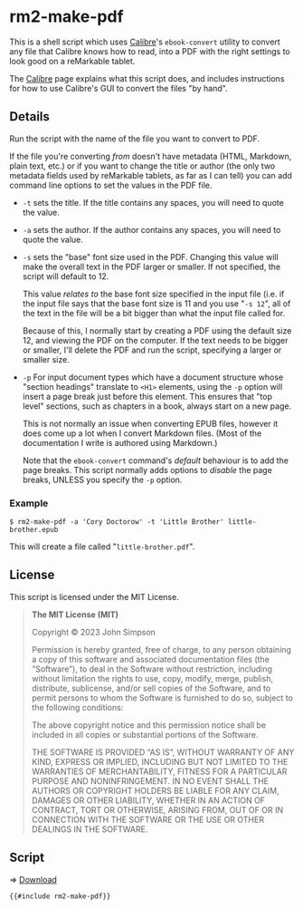 # rm2-make-pdf

This is a shell script which uses [Calibre](https://calibre-ebook.com/)'s `ebook-convert` utility to convert any file that Calibre knows how to read, into a PDF with the right settings to look good on a reMarkable tablet.

The [Calibre](../info/calibre.md) page explains what this script does, and includes instructions for how to use Calibre's GUI to convert the files "by hand".

## Details

Run the script with the name of the file you want to convert to PDF.

If the file you're converting *from* doesn't have metadata (HTML, Markdown, plain text, etc.) or if you want to change the title or author (the only two metadata fields used by reMarkable tablets, as far as I can tell) you can add command line options to set the values in the PDF file.

* `-t` sets the title. If the title contains any spaces, you will need to quote the value.

* `-a` sets the author. If the author contains any spaces, you will need to quote the value.

* `-s` sets the "base" font size used in the PDF. Changing this value will make the overall text in the PDF larger or smaller. If not specified, the script will default to 12.

    This value *relates to* the base font size specified in the input file (i.e. if the input file says that the base font size is 11 and you use "`-s 12`", all of the text in the file will be a bit bigger than what the input file called for.

    Because of this, I normally start by creating a PDF using the default size 12, and viewing the PDF on the computer. If the text needs to be bigger or smaller, I'll delete the PDF and run the script, specifying a larger or smaller size.

* `-p` For input document types which have a document structure whose "section headings" translate to `<H1>` elements, using the `-p` option will insert a page break just before this element. This ensures that "top level" sections, such as chapters in a book, always start on a new page.

    This is not normally an issue when converting EPUB files, however it does come up a lot when I convert Markdown files. (Most of the documentation I write is authored using Markdown.)

    Note that the `ebook-convert` command's *default* behaviour is to add the page breaks. This script normally adds options to *disable* the page breaks, UNLESS you specify the `-p` option.

### Example

```
$ rm2-make-pdf -a 'Cory Doctorow' -t 'Little Brother' little-brother.epub
```

This will create a file called "`little-brother.pdf`".


## License

This script is licensed under the MIT License.

> **The MIT License (MIT)**
>
> Copyright &copy; 2023 John Simpson
>
> Permission is hereby granted, free of charge, to any person obtaining a copy of this software and associated documentation files (the “Software”), to deal in the Software without restriction, including without limitation the rights to use, copy, modify, merge, publish, distribute, sublicense, and/or sell copies of the Software, and to permit persons to whom the Software is furnished to do so, subject to the following conditions:
>
> The above copyright notice and this permission notice shall be included in all copies or substantial portions of the Software.
>
> THE SOFTWARE IS PROVIDED “AS IS”, WITHOUT WARRANTY OF ANY KIND, EXPRESS OR IMPLIED, INCLUDING BUT NOT LIMITED TO THE WARRANTIES OF MERCHANTABILITY, FITNESS FOR A PARTICULAR PURPOSE AND NONINFRINGEMENT. IN NO EVENT SHALL THE AUTHORS OR COPYRIGHT HOLDERS BE LIABLE FOR ANY CLAIM, DAMAGES OR OTHER LIABILITY, WHETHER IN AN ACTION OF CONTRACT, TORT OR OTHERWISE, ARISING FROM, OUT OF OR IN CONNECTION WITH THE SOFTWARE OR THE USE OR OTHER DEALINGS IN THE SOFTWARE.

## Script

&#x21D2; [Download](rm2-make-pdf)

```bash
{{#include rm2-make-pdf}}
```
